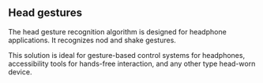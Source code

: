 ## Head gestures

The head gesture recognition algorithm is designed for headphone applications. It recognizes nod and shake gestures.

This solution is ideal for gesture-based control systems for headphones, accessibility tools for hands-free interaction, and any other type head-worn device.
